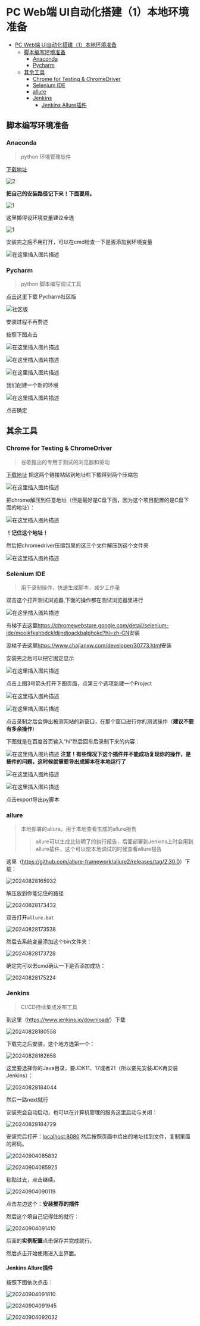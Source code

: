 ﻿
# PC Web端 UI自动化搭建（1）本地环境准备

- [PC Web端 UI自动化搭建（1）本地环境准备](#pc-web端-ui自动化搭建1本地环境准备)
  - [脚本编写环境准备](#脚本编写环境准备)
    - [Anaconda](#anaconda)
    - [Pycharm](#pycharm)
  - [其余工具](#其余工具)
    - [Chrome for Testing \& ChromeDriver](#chrome-for-testing--chromedriver)
    - [Selenium IDE](#selenium-ide)
    - [allure](#allure)
    - [Jenkins](#jenkins)
      - [Jenkins Allure插件](#jenkins-allure插件)

## 脚本编写环境准备

### Anaconda

> python 环境管理软件

[下载地址](https://www.anaconda.com/download/success)

![2](https://i-blog.csdnimg.cn/direct/5568383bedc448a1b3c14b450d543b31.png)

**把自己的安装路径记下来！下面要用。**

![1](https://i-blog.csdnimg.cn/direct/ebc0bc7229f942ee969c83097bf88f18.png)

这里懒得设环境变量建议全选

![1](https://i-blog.csdnimg.cn/direct/19fc94207a3744acb6cba5d98fb2da66.png)

安装完之后不用打开，可以在cmd检查一下是否添加到环境变量

![在这里插入图片描述](https://i-blog.csdnimg.cn/direct/453f5eee6b3e4306b7783fb9b25ab77a.png)

### Pycharm

> python 脚本编写调试工具

[点击这里](https://www.jetbrains.com/pycharm/download/?section=windows)下载
Pycharm社区版

![社区版](https://i-blog.csdnimg.cn/direct/b78612139adc4ecebcd6846ba0f04c85.png)

安装过程不再赘述

按照下图点击

![在这里插入图片描述](https://i-blog.csdnimg.cn/direct/ee2b0a693d904efc96b0e45c25f95957.png)

![在这里插入图片描述](https://i-blog.csdnimg.cn/direct/3206214a96b84a7094f767033a702261.png)

![在这里插入图片描述](https://i-blog.csdnimg.cn/direct/6242a257e46c4f7982e24b8f67ef08aa.png)

我们创建一个新的环境

![在这里插入图片描述](https://i-blog.csdnimg.cn/direct/aeb6476fe3fa43a2aaa51a081e87e523.png)

点击确定

## 其余工具

### Chrome for Testing & ChromeDriver

> 谷歌推出的专用于测试的浏览器和驱动

[下载地址](https://googlechromelabs.github.io/chrome-for-testing/#stable)
把这两个链接粘贴到地址栏下载得到两个压缩包

![在这里插入图片描述](https://i-blog.csdnimg.cn/direct/c3d5e90c206148f1bbb644c989381f37.png)

把chrome解压到任意地址（但是最好是C盘下面，因为这个项目配置的是C盘下面的地址）：

![在这里插入图片描述](https://i-blog.csdnimg.cn/direct/e27a329144944b89bfd283449ad6ecf0.png)

**！记住这个地址！**

然后把chromedriver压缩包里的这三个文件解压到这个文件夹

![在这里插入图片描述](https://i-blog.csdnimg.cn/direct/aaedb20e56e44fb7bc20d6b4293712b1.png)

### Selenium IDE

>用于录制操作，快速生成脚本，减少工作量

双击这个打开测试浏览器,下面的操作都在测试浏览器里进行

![在这里插入图片描述](https://i-blog.csdnimg.cn/direct/fced8391e1b04e13bbe8832bf5802888.png)

有梯子去这里<https://chromewebstore.google.com/detail/selenium-ide/mooikfkahbdckldjjndioackbalphokd?hl=zh-CN>安装

没梯子去这里<https://www.chajianxw.com/developer/30773.html>安装

安装完之后可以把它固定显示

![在这里插入图片描述](https://i-blog.csdnimg.cn/direct/b5fe196bc27c4d429e80ab9c2c9f2715.png)

点击上图3号箭头打开下图页面，点第三个选项新建一个Project

![在这里插入图片描述](https://i-blog.csdnimg.cn/direct/608c9bcc1ca04b7cbe3ce04e735d8c53.png)

![在这里插入图片描述](https://i-blog.csdnimg.cn/direct/a980584d96ae4829925d7b1c7f2c524f.png)

点击录制之后会弹出被测网站的新窗口，在那个窗口进行你的测试操作（**建议不要有多余操作**）

下图就是在百度首页输入“hi”然后回车后录制下来的内容：

![在这里插入图片描述](https://i-blog.csdnimg.cn/direct/ecdba1e1479541cd8a78a1c578a17dcf.png)
**注意！有些情况下这个插件并不能成功复现你的操作，是插件的问题，这时候就需要导出成脚本在本地运行了**

![在这里插入图片描述](https://i-blog.csdnimg.cn/direct/e46a90e1db0143fc812bbe73f980647e.png)

![在这里插入图片描述](https://i-blog.csdnimg.cn/direct/887db633edd74bf485cf83d50f2ae4b4.png)

点击export导出py脚本

### allure

>本地部署的allure，用于本地查看生成的allure报告
>>allure可以生成比较明了的执行报告，后面部署到Jenkins上时会用到allure插件，这个可以使本地调试的时候查看allure报告

这里（<https://github.com/allure-framework/allure2/releases/tag/2.30.0>）下载：

![20240828165932](https://raw.githubusercontent.com/ZiJie26/picgo-win/main/1_PC-Web端-UI自动化搭建-环境准备/20240828165932.png)

解压放到你能记住的路径

![20240828173432](https://raw.githubusercontent.com/ZiJie26/picgo-win/main/1_PC-Web端-UI自动化搭建-环境准备/20240828173432.png)

双击打开`allure.bat`

![20240828173538](https://raw.githubusercontent.com/ZiJie26/picgo-win/main/1_PC-Web端-UI自动化搭建-环境准备/20240828173538.png)

然后去系统变量添加这个bin文件夹：

![20240828173728](https://raw.githubusercontent.com/ZiJie26/picgo-win/main/1_PC-Web端-UI自动化搭建-环境准备/20240828173728.png)

确定完可以去cmd确认一下是否添加成功：

![20240828175224](https://raw.githubusercontent.com/ZiJie26/picgo-win/main/1_PC-Web端-UI自动化搭建-环境准备/20240828175224.png)

### Jenkins

>CI/CD持续集成发布工具

到这里（<https://www.jenkins.io/download/>）下载

![20240828180558](https://raw.githubusercontent.com/ZiJie26/picgo-win/main/1_PC-Web端-UI自动化搭建-环境准备/20240828180558.png)

下载完之后安装，这个地方选第一个：

![20240828182658](https://raw.githubusercontent.com/ZiJie26/picgo-win/main/1_PC-Web端-UI自动化搭建-环境准备/20240828182658.png)

这里要选择你的Java目录，要JDK11、17或者21（所以要先安装JDK再安装Jenkins）：

![20240828184044](https://raw.githubusercontent.com/ZiJie26/picgo-win/main/1_PC-Web端-UI自动化搭建-环境准备/20240828184044.png)

然后一路next就行

安装完会自动启动，也可以在计算机管理的服务这里启动与关闭：

![20240828184729](https://raw.githubusercontent.com/ZiJie26/picgo-win/main/1_PC-Web端-UI自动化搭建-环境准备/20240828184729.png)

安装完后打开：<localhost:8080> 然后按照页面中给出的地址找到文件，复制里面的密码。

![20240904085832](https://raw.githubusercontent.com/ZiJie26/picgo-win/main/1_PC-Web端-UI自动化搭建-环境准备/20240904085832.png)

![20240904085925](https://raw.githubusercontent.com/ZiJie26/picgo-win/main/1_PC-Web端-UI自动化搭建-环境准备/20240904085925.png)

粘贴过去，点击继续。

![20240904090119](https://raw.githubusercontent.com/ZiJie26/picgo-win/main/1_PC-Web端-UI自动化搭建-环境准备/20240904090119.png)

点击左边这个：**安装推荐的插件**

然后这个填自己记得住的就行：

![20240904091410](https://raw.githubusercontent.com/ZiJie26/picgo-win/main/1_PC-Web端-UI自动化搭建-环境准备/20240904091410.png)

后面的**实例配置**点击保存并完成就行。

然后点击开始使用进入主界面。

#### Jenkins Allure插件

按照下图依次点击：

![20240904091810](https://raw.githubusercontent.com/ZiJie26/picgo-win/main/1_PC-Web端-UI自动化搭建-环境准备/20240904091810.png)

![20240904091945](https://raw.githubusercontent.com/ZiJie26/picgo-win/main/1_PC-Web端-UI自动化搭建-环境准备/20240904091945.png)

![20240904092032](https://raw.githubusercontent.com/ZiJie26/picgo-win/main/1_PC-Web端-UI自动化搭建-环境准备/20240904092032.png)
